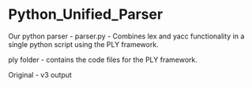 # Python_Unified_Parser

Our python parser - parser.py - Combines lex and yacc functionality in a single python script using the PLY framework.

ply folder - contains the code files for the PLY framework.

Original - v3 output
